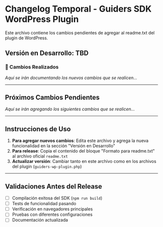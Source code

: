 # Changelog Temporal - Guiders SDK WordPress Plugin

Este archivo contiene los cambios pendientes de agregar al readme.txt del plugin de WordPress.

## Versión en Desarrollo: TBD

### 🎯 Cambios Realizados

_Aquí se irán documentando los nuevos cambios que se realicen..._

---

## Próximos Cambios Pendientes

_Aquí se irán agregando los siguientes cambios que se realicen..._

---

## Instrucciones de Uso

1. **Para agregar nuevos cambios**: Edita este archivo y agrega la nueva funcionalidad en la sección "Versión en Desarrollo"
2. **Para release**: Copia el contenido del bloque "Formato para readme.txt" al archivo oficial `readme.txt`
3. **Actualizar versión**: Cambiar tanto en este archivo como en los archivos del plugin (`guiders-wp-plugin.php`)

---

## Validaciones Antes del Release

- [ ] Compilación exitosa del SDK (`npm run build`)
- [ ] Tests de funcionalidad pasando
- [ ] Verificación en navegadores principales
- [ ] Pruebas con diferentes configuraciones
- [ ] Documentación actualizada
